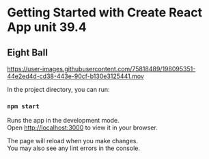 # Getting Started with Create React App unit 39.4

## Eight Ball

https://user-images.githubusercontent.com/75818489/198095351-44e2ed4d-cd38-443e-90cf-b130e3125441.mov

In the project directory, you can run:

### `npm start`

Runs the app in the development mode.\
Open [http://localhost:3000](http://localhost:3000) to view it in your browser.

The page will reload when you make changes.\
You may also see any lint errors in the console.

